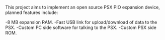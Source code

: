 This project aims to implement an open source PSX PIO expansion device, planned features include:

-8 MB expansion RAM.
-Fast USB link for upload/download of data to the PSX.
-Custom PC side software for talking to the PSX.
-Custom PSX side ROM.
